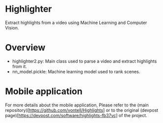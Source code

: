 # Highlighter
Extract highlights from a video using Machine Learning and Computer Vision.

# Overview
  - highlighter2.py: Main class used to parse a video and extract highlights from it.
  - nn_model.pickle: Machine learning model used to rank scenes.

# Mobile application
  For more details about the mobile application, Please refer to the (main repository)[https://github.com/vontell/Highlights] or to the original (devpost page)[https://devpost.com/software/highlights-fb37vc] of the project.
